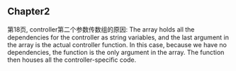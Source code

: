 ## Chapter2
第18页, controller第二个参数传数组的原因:
 The array holds all the dependencies for the controller as string variables,
  and the last argument in the array is the actual controller function. In this case, because we have no dependencies, 
  the function is the only argument in the array.
  The function then houses all the controller-specific code.